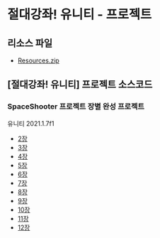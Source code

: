 # 절대강좌! 유니티 - 프로젝트

## 리소스 파일
- [Resources.zip]()

## [절대강좌! 유니티] 프로젝트 소스코드

### SpaceShooter 프로젝트 장별 완성 프로젝트

유니티 2021.1.7f1

- [2장](https://github.com/IndieGameMaker/SpaceShooter2021/releases/tag/2장)
- [3장](https://github.com/IndieGameMaker/SpaceShooter2021/releases/tag/3장)
- [4장](https://github.com/IndieGameMaker/SpaceShooter2021/releases/tag/4장)
- [5장](https://github.com/IndieGameMaker/SpaceShooter2021/releases/tag/5장)
- [6장](https://github.com/IndieGameMaker/SpaceShooter2021/releases/tag/6장)
- [7장](https://github.com/IndieGameMaker/SpaceShooter2021/releases/tag/7장)
- [8장](https://github.com/IndieGameMaker/SpaceShooter2021/releases/tag/8장)
- [9장](https://github.com/IndieGameMaker/SpaceShooter2021/releases/tag/9장)
- [10장](https://github.com/IndieGameMaker/SpaceShooter2021/releases/tag/10장)
- [11장](https://github.com/IndieGameMaker/SpaceShooter2021/releases/tag/11장)
- [12장](https://github.com/IndieGameMaker/SpaceShooter2021/releases/tag/12장)
